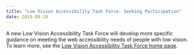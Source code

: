 ```yaml
---
title: "Low Vision Accessibility Task Force: Seeking Participation"
date: 2015-08-18
---
```

<p>A new Low Vision Accessibility Task Force will develop more specific guidance on meeting the web accessibility needs of people with low vision. To learn more, see the <a href="http://www.w3.org/WAI/GL/low-vision-a11y-tf/">Low Vision Accessibility Task Force home page</a>.</p>
